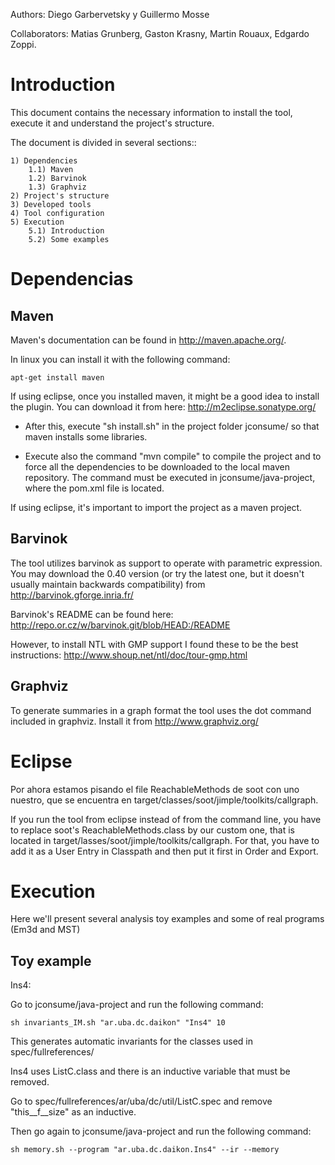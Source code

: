 Authors: Diego Garbervetsky y Guillermo Mosse

Collaborators: Matias Grunberg, Gaston Krasny, Martin Rouaux, Edgardo Zoppi.

Introduction
============

This document contains the necessary information to install the tool, execute it and understand the project's structure.

The document is divided in several sections::

	1) Dependencies
		1.1) Maven
		1.2) Barvinok
		1.3) Graphviz
	2) Project's structure
	3) Developed tools
	4) Tool configuration
	5) Execution
		5.1) Introduction
		5.2) Some examples

Dependencias
============

Maven
-----

Maven's documentation can be found in http://maven.apache.org/.

In linux you can install it with the following command:
```
apt-get install maven
```
If using eclipse, once you installed maven, it might be a good idea to install the plugin. You can download it from here: http://m2eclipse.sonatype.org/
 

- After this, execute "sh install.sh" in the project folder jconsume/ so that maven installs some libraries.

- Execute also the command "mvn compile" to compile the project and to force all the dependencies to be downloaded to the local maven repository. The command must be executed in jconsume/java-project, where the pom.xml file is located.

If using eclipse, it's important to import the project as a maven project.

Barvinok
--------

The tool utilizes barvinok as support to operate with parametric expression. You may download the 0.40 version (or try the latest one, but it doesn't usually maintain backwards compatibility) from http://barvinok.gforge.inria.fr/

Barvinok's README can be found here: http://repo.or.cz/w/barvinok.git/blob/HEAD:/README

However, to install NTL with GMP support I found these to be the best instructions: http://www.shoup.net/ntl/doc/tour-gmp.html

Graphviz
--------

To generate summaries in a graph format the tool uses the dot command included in graphviz. Install it from http://www.graphviz.org/

Eclipse
=======================

Por ahora estamos pisando el file ReachableMethods de soot con uno nuestro, que se encuentra en target/classes/soot/jimple/toolkits/callgraph.

If you run the tool from eclipse instead of from the command line, you have to replace soot's ReachableMethods.class by our custom one, that is located in target/lasses/soot/jimple/toolkits/callgraph. For that, you have to add it as a User Entry in Classpath and then put it first in Order and Export.


Execution
=======================

Here we'll present several analysis toy examples and some of real programs (Em3d and MST)

Toy example
--------

Ins4:

Go to jconsume/java-project and run the following command:

```sh invariants_IM.sh "ar.uba.dc.daikon" "Ins4" 10```

This generates automatic invariants for the classes used in spec/fullreferences/

Ins4 uses ListC.class and there is an inductive variable that must be removed.

Go to spec/fullreferences/ar/uba/dc/util/ListC.spec and remove "this__f__size" as an inductive.


Then go again to jconsume/java-project and run the following command:

```sh memory.sh --program "ar.uba.dc.daikon.Ins4" --ir --memory```
